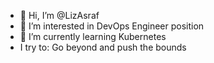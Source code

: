 - 👋 Hi, I’m @LizAsraf
- 👀 I’m interested in DevOps Engineer position
- 🌱 I’m currently learning Kubernetes
- I try to: Go beyond and push the bounds
<!---
- 💞️ I’m looking to collaborate on ...
- 📫 How to reach me ... 
--->

<!---
LizAsraf/LizAsraf is a ✨ special ✨ repository because its `README.md` (this file) appears on your GitHub profile.
You can click the Preview link to take a look at your changes.
--->
